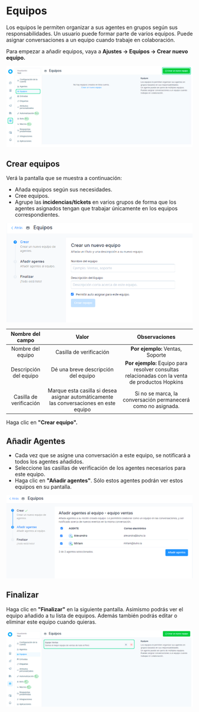 # Equipos

Los equipos le permiten organizar a sus agentes en grupos según sus responsabilidades. Un usuario puede formar parte de varios equipos. Puede asignar conversaciones a un equipo cuando trabaje en colaboración.

Para empezar a añadir equipos, vaya a **Ajustes → Equipos → Crear nuevo equipo.**

![Alt text](img/Anadir-equipos-01.jpg)

## Crear equipos
Verá la pantalla que se muestra a continuación:

* Añada equipos según sus necesidades.
* Cree equipos.
* Agrupe las **incidencias/tickets** en varios grupos de forma que los agentes asignados tengan que trabajar únicamente en los equipos correspondientes.

![Alt text](img/Anadir-equipos-02.png)


|     Nombre del campo    	|                                          Valor                                         	|                                        Observaciones                                       	|
|:-----------------------:	|:--------------------------------------------------------------------------------------:	|:------------------------------------------------------------------------------------------:	|
| Nombre del equipo       	| Casilla de verificación                                                                	| **Por ejemplo:** Ventas, Soporte                                                               	|
| Descripción del equipo  	| Dé una breve descripción del equipo                                                    	| **Por ejemplo:** Equipo para resolver consultas relacionadas con la venta de productos Hopkins 	|
| Casilla de verificación 	| Marque esta casilla si desea asignar automáticamente las conversaciones en este equipo 	| Si no se marca, la conversación permanecerá como no asignada.                              	|                                 	|   	|   	|

Haga clic en **"Crear equipo".**

## Añadir Agentes
* Cada vez que se asigne una conversación a este equipo, se notificará a todos los agentes añadidos.
* Seleccione las casillas de verificación de los agentes necesarios para este equipo.
* Haga clic en **"Añadir agentes"**. Sólo estos agentes podrán ver estos equipos en su pantalla.

![Alt text](img/Anadir-equipos-03.png)

## Finalizar

Haga clic en **"Finalizar"** en la siguiente pantalla. Asimismo podrás ver el equipo añadido a tu lista de equipos.
Además también podrás editar o eliminar este equipo cuando quieras.

![Alt text](img/Anadir-equipos-04.jpg)
